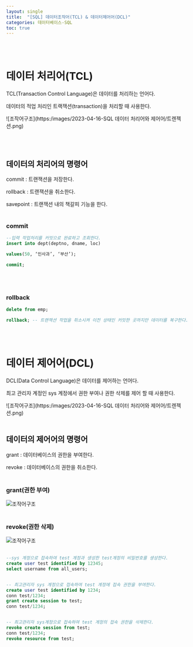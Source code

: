 ```yaml
---
layout: single
title:  "[SQL] 데이터조작어(TCL) & 데이터제어어(DCL)"
categories: 데이터베이스-SQL
toc: true
---
```

<br/><br/>

# 데이터 처리어(TCL) #

TCL(Transaction Control Language)은 데이터를 처리하는 언어다.

데이터의 적업 처리인 트랙잭션(transaction)을 처리할 때 사용한다.

![조작어구조](https:/images/2023-04-16-SQL 데이터 처리어와 제어어/트렌젝션.png)


<br/><br/>

## 데이터의 처리어의 명령어 ##

commit : 트랜잭션을 저장한다.

rollback : 트랜잭션을 취소한다.

savepoint : 트랜잭션 내의 책갈피 기능을 한다.
<br/><br/>

### commit ###

```SQL
--입력 작업처리를 커밋으로 완료하고 조회한다.
insert into dept(deptno, dname, loc)

values(50, ‘인사과’, ‘부산’);

commit;
```
<br/><br/>


### rollback ###

```SQL
delete from emp;

rollback; -- 트랜잭션 작업을 취소시켜 이전 상태인 커밋한 곳까지만 데이터를 복구한다.
```
<br/><br/>

# 데이터 제어어(DCL) #

DCL(Data Control Language)은 데이터를 제어하는 언어다.

최고 관리자 계정인 sys 계정에서 권한 부여나 권한 삭제를 제어 할 때 사용한다.

![조작어구조](https:/images/2023-04-16-SQL 데이터 처리어와 제어어/트렌젝션.png)
<br/><br/>


## 데이터의 제어어의 명령어 ##

grant : 데이터베이스의 권한을 부여한다.

revoke : 데이터베이스의 권한을 취소한다.
<br/><br/>

### grant(권한 부여) ###

![조작어구조](https:/images/2023-04-16-SQL%20데이터%20처리어와%20제어어/권한부여.png)
<br/><br/>

### revoke(권한 삭제) ###
![조작어구조](https:/images/2023-04-16-SQL%20데이터%20처리어와%20제어어/권한삭제.png)
<br/><br/>

```sql
--sys 계정으로 접속하여 test 계정과 생성한 test계정의 비밀번호를 생성한다.
create user test identified by 12345;
select username from all_users;


-- 최고관리자 sys 계정으로 접속하여 test 계정에 접속 권한을 부여한다.
create user test identified by 1234;
conn test/1234;
grant create session to test;
conn test/1234;


-- 최고관리자 sys계정으로 접속하여 test 계정의 접속 권한을 삭제한다.
revoke create session from test;
conn test/1234;
revoke resource from test;
```